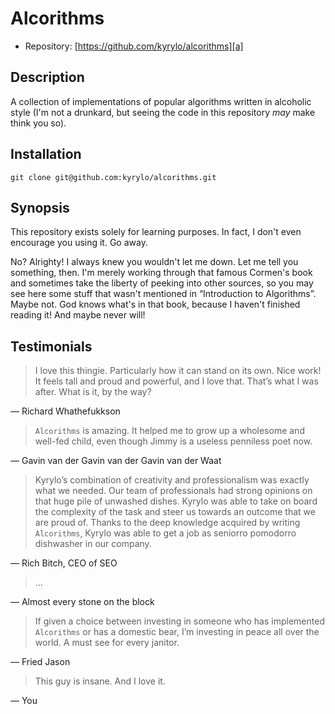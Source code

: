 Alcorithms
============

* Repository: [https://github.com/kyrylo/alcorithms][a]

Description
-----------

A collection of implementations of popular algorithms written in alcoholic style
(I'm not a drunkard, but seeing the code in this repository _may_ make think you
so).

Installation
------------

    git clone git@github.com:kyrylo/alcorithms.git

Synopsis
--------

This repository exists solely for learning purposes. In fact, I don't even
encourage you using it. Go away.

No? Alrighty! I always knew you wouldn't let me down. Let me tell you something,
then. I'm merely working through that famous Cormen's book and sometimes take
the liberty of peeking into other sources, so you may see here some stuff that
wasn't mentioned in “Introduction to Algorithms”. Maybe not. God knows what's
in that book, because I haven't finished reading it! And maybe never will!

Testimonials
------------

> I love this thingie. Particularly how it can stand on its own. Nice work! It
> feels tall and proud and powerful, and I love that. That’s what I was after.
> What is it, by the way?

— Richard Whathefukkson

> `Alcorithms` is amazing. It helped me to grow up a wholesome and well-fed
> child, even though Jimmy is a useless penniless poet now.

— Gavin van der Gavin van der Gavin van der Waat

> Kyrylo’s combination of creativity and professionalism was exactly what we
> needed. Our team of professionals had strong opinions on that huge pile of
> unwashed dishes. Kyrylo was able to take on board the complexity of the task
> and steer us towards an outcome that we are proud of. Thanks to the deep
> knowledge acquired by writing `Alcorithms`, Kyrylo was able to get a job as
> seniorro pomodorro dishwasher in our company.

— Rich Bitch, CEO of SEO

> …

— Almost every stone on the block

> If given a choice between investing in someone who has implemented `Alcorithms`
> or has a domestic bear, I’m investing in peace all over the world. A must see
> for every janitor.

— Fried Jason

> This guy is insane. And I love it.

— You

[a]: https://github.com/kyrylo/alcorithms "Home page"
